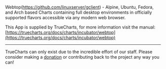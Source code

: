 Webtop(https://github.com/linuxserver/gclient) - Alpine, Ubuntu, Fedora, and Arch based Charts containing full desktop environments in officially supported flavors accessible via any modern web browser.

This App is supplied by TrueCharts, for more information visit the manual: [https://truecharts.org/docs/charts/incubator/webtop](https://truecharts.org/docs/charts/incubator/webtop)

---

TrueCharts can only exist due to the incredible effort of our staff.
Please consider making a [donation](https://truecharts.org/docs/about/sponsor) or contributing back to the project any way you can!
